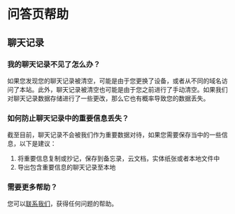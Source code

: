 # 问答页帮助

## 聊天记录

### 我的聊天记录不见了怎么办？

如果您发现您的聊天记录被清空，可能是由于您更换了设备，或者从不同的域名访问了本站。此外，聊天记录被清空也可能是由于您之前进行了手动清空。如果我们对聊天记录数据存储进行了一些更改，那么它也有概率导致您的数据丢失。

### 如何防止聊天记录中的重要信息丢失？

截至目前，聊天记录不会被我们作为重要数据对待，如果您需要保存当中的一些信息，以下是建议：

1. 将重要信息复制或抄记，保存到备忘录，云文档，实体纸张或者本地文件中
2. 导出包含重要信息的聊天记录至本地

### 需要更多帮助？

您可以[联系我们](mailto:tt1224@hotmail.com)，获得任何问题的帮助。